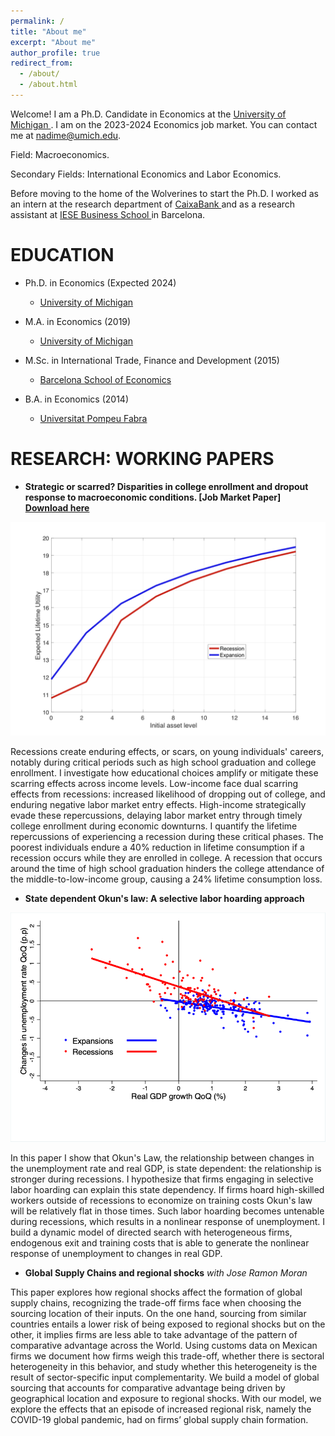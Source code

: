 ```yaml
---
permalink: /
title: "About me"
excerpt: "About me"
author_profile: true
redirect_from: 
  - /about/
  - /about.html
---
```


Welcome! I am a Ph.D. Candidate in Economics at the <a href="https://lsa.umich.edu/econ/doctoral-program.html" target="_blank"> University of Michigan </a>. I am on the 2023-2024 Economics job market. You can contact me at <a href = "mailto: nadime@umich.edu">nadime@umich.edu</a>. 

Field: Macroeconomics.

Secondary Fields: International Economics and Labor Economics.

Before moving to the home of the Wolverines to start the Ph.D. I worked as an intern at the research department of <a href="https://www.caixabankresearch.com/en" target="_blank"> CaixaBank </a> and as a research assistant at <a href="https://www.iese.edu/" target="_blank"> IESE Business School </a> in Barcelona. 

EDUCATION
======

- Ph.D. in Economics (Expected 2024)
  - <a href="https://lsa.umich.edu/econ/doctoral-program.html" target="_blank"> University of Michigan </a> 

- M.A. in Economics (2019)
  - <a href="https://lsa.umich.edu/econ/doctoral-program.html" target="_blank"> University of Michigan </a> 

- M.Sc. in International Trade, Finance and Development (2015)
  - <a href="https://bse.eu/" target="_blank"> Barcelona School of Economics </a> 

- B.A. in Economics (2014)
  - <a href="https://www.upf.edu/" target="_blank"> Universitat Pompeu Fabra </a> 

RESEARCH: WORKING PAPERS
======

- **Strategic or scarred? Disparities in college enrollment and dropout response to macroeconomic conditions. [Job Market Paper] <a href="https://nadimelayan.github.io/MyWebsite/JMP_Nadim.pdf" download="JMP_Nadim"> Download here </a>**

![](CF1.png)

Recessions create enduring effects, or scars, on young individuals' careers, notably during critical periods such as high school graduation and college enrollment. I investigate how educational choices amplify or mitigate these scarring effects across income levels. Low-income face dual scarring effects from recessions: increased likelihood of dropping out of college, and enduring negative labor market entry effects. High-income strategically evade these repercussions, delaying labor market entry through timely college enrollment during economic downturns. I quantify the lifetime repercussions of experiencing a recession during these critical phases. The poorest individuals endure a 40% reduction in lifetime consumption if a recession occurs while they are enrolled in college. A recession that occurs around the time of high school graduation hinders the college attendance of the middle-to-low-income group, causing a 24% lifetime consumption loss.

- **State dependent Okun's law: A selective labor hoarding approach**

![](State_dependent.png)

In this paper I show that Okun's Law, the relationship between changes in the unemployment rate and real GDP, is state dependent: the relationship is stronger during recessions. I hypothesize that firms engaging in selective labor hoarding can explain this state dependency. If firms hoard high-skilled workers outside of recessions to economize on training costs Okun's law will be relatively flat in those times. Such labor hoarding becomes untenable during recessions, which results in a nonlinear response of unemployment. I build a dynamic model of directed search with heterogeneous firms, endogenous exit and training costs that is able to generate the nonlinear response of unemployment to changes in real GDP.

- **Global Supply Chains and regional shocks** *with Jose Ramon Moran*

This paper explores how regional shocks affect the formation of global supply chains, recognizing the trade-off firms face when choosing the sourcing location of their inputs. On the one hand, sourcing from similar countries entails a lower risk of being exposed to regional shocks but on the other, it implies firms are less able to take advantage of the pattern of comparative advantage across the World. Using customs data on Mexican firms we document how firms weigh this trade-off, whether there is sectoral heterogeneity in this behavior, and study whether this heterogeneity is the result of sector-specific input complementarity. We build a model of global sourcing that accounts for comparative advantage being driven by geographical location and exposure to regional shocks. With our model, we explore the effects that an episode of increased regional risk, namely the COVID-19 global pandemic, had on firms’ global supply chain formation.




